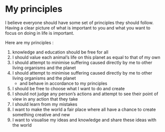 # My principles

I believe everyone should have some set of principles they should follow. Having a clear picture of what is important to you and what you want to focus on doing in life is important.

Here are my principles :

1. knowledge and education should be free for all
2. I should value each animal’s life on this planet as equal to that of my own
3. I should attempt to minimise suffering caused directly by me to other living organisms and the planet
4. I should attempt to minimise suffering caused directly by me to other living organisms and the planet
	- and behave in accordance to my principles
5. I should be free to choose what I want to do and create
6. I should not judge any person’s actions and attempt to see their point of view in any action that they take
7. I should learn from my mistakes
8. I want to make the world a fair place where all have a chance to create something creative and new
9. I want to visualise my ideas and knowledge and share these ideas with the world